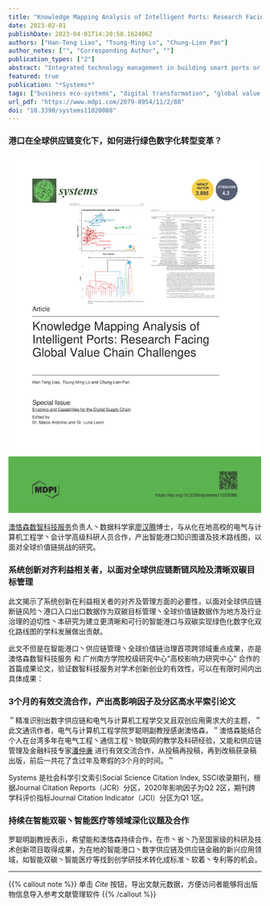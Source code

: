 ```yaml
---
title: "Knowledge Mapping Analysis of Intelligent Ports: Research Facing Global Value Chain Challenges"
date: 2023-02-01
publishDate: 2023-04-01T14:20:58.162406Z
authors: ["Han-Teng Liao", "Tsung-Ming Lo", "Chung-Lien Pan"]
author_notes: ["", "Corresponding Author", ""]
publication_types: ["2"]
abstract: "Integrated technology management in building smart ports or intelligent ports is a crucial concern for global sustainable development, especially when human societies are facing increasing risks from climate change, sea-levels rising, and supply chain disruptions. By mapping the knowledge base of 103 papers on intelligent ports, retrieved in late December 2022 from the Web of Science, this study conducted a roadmapping exercise using knowledge mapping findings, assisted by Bibliometrix, VoSviewer, and customized Python scripts. The three structural (intellectual, social, and conceptual) aspects of knowledge structure reveal the significance of the internet of things (IoT), the fourth industrial revolution (Industry 4.0), digitalization and supply chains, and the need for digital transformation alignment across various stakeholders with Industry 4.0 practices. Furthermore, an even geographical distribution and institutional representation was observed across major continents. The results of the analysis of the conceptual structure demonstrated the existence of several established and emerging clusters of research, namely (1) industry data, IoT, and ICT, (2) industry 4.0, (3) smart airports, (4) automation; and (5) protocol and security. The overall empirical findings revealed the underlying technology and innovation management issues of digital transformation alignment across stakeholders in IoT, Industry 4.0, 5G, Big Data, and AI integrated solutions. In relation to roadmapping, this study proposed a socio-technical transition framework for prototyping ecosystem innovations surrounding smart sustainable ports, focusing on contributing to valuable carbon or greenhouse gas emission data governance, management, and services in global value chains."
featured: true
publication: "*Systems*"
tags: ["business eco-systems", "digital transformation", "global value chains", "intelligent ports", "minimum viable ecosystems", "socio-technical transitions", "strategic foresight", "sustainable smart ports", "system innovations"]
url_pdf: "https://www.mdpi.com/2079-8954/11/2/88"
doi: "10.3390/systems11020088"
---
```


### 港口在全球供应链变化下，如何进行绿色数字化转型变革？

![./20220203-Systems_Intelligent_Ports.svg](./20220203-Systems_Intelligent_Ports.svg)

[澳恪森数智科技服务](https://oxon8.com/)负责人丶数据科学家[廖汉腾](https://oxon8.com/author/%E5%BB%96%E6%B1%89%E8%85%BE/)博士，与从化在地高校的电气与计算机工程学丶会计学高级科研人员合作，产出智能港口知识图谱及技术路线图，以面对全球价值链挑战的研究。

### 系统创新对齐利益相关者，以面对全球供应链断链风险及清晰双碳目标管理

此文揭示了系统创新在利益相关者的对齐及管理方面的必要性，以面对全球供应链断链风险丶港口入口出口数据作为双碳目标管理丶全球价值链数据作为地方及行业治理的迫切性丶本研究为建立更清晰和可行的智能港口与双碳实现绿色化数字化双化路线图的学科发展做出贡献。

此文不但是在智能港口丶供应链管理丶全球价值链治理首项跨领域重点成果，亦是澳恪森数智科技服务 和 广州南方学院校级研究中心“高校影响力研究中心” 合作的首篇成果论文，验证数智科技服务对学术创新创业的有效性，可以在有限时间内出具体成果：

### 3个月的有效交流合作，产出高影响因子及分区高水平索引论文

＂精准识别出数字供应链和电气与计算机工程学交叉且双创应用需求大的主题，＂此文通讯作者，电气与计算机工程学院罗聪明副教授感谢澳恪森，＂澳恪森能结合个人在台湾多年在电气工程丶通信工程丶物联网的教学及科研经验，又能和供应链管理及金融科技专家[潘仲亷](https://oxon8.com/author/%E6%BD%98%E4%BB%B2%E4%BA%B7/) 进行有效交流合作，从投稿再投稿，再到改稿获录稿出版，前后一共花了含过年及寒假的3个月的时间。＂

Systems 是社会科学引文索引Social Science Citation Index, SSCI收录期刊，根据Journal Citation Reports（JCR）分区，2020年影响因子为Q2 2区，期刊跨学科评价指标Journal Citation Indicator（JCI）分区为Q1 1区。

### 持续在智能双碳丶智能医疗等领域深化议题及合作

罗聪明副教授表示，希望能和澳恪森持续合作，在市丶省丶乃至国家级的科研及技术创新项目取得成果，为在地的智能港口丶数字供应链及供应链金融的新兴应用领域，如智能双碳丶智能医疗等找到创学研技术转化成标准丶软着丶专利等的机会。


-----

{{% callout note %}}
单击  _Cite_ 按钮，导出文献元数据，方便访问者能够将出版物信息导入参考文献管理软件
{{% /callout %}}
